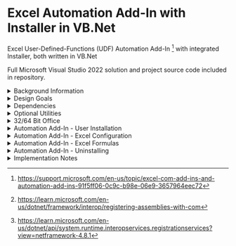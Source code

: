 # Excel Automation Add-In with Installer in VB.Net
Excel User-Defined-Functions (UDF) Automation Add-In [^2] with integrated Installer, both written in VB.Net

Full Microsoft Visual Studio 2022 solution and project source code included in repository.

<details><summary>Background Information</summary>
<p>
  
Excel User-Defined Functions (UDFs) as developed in VB.Net have been around for many years, early examples of which are published here - 

http://www.cpearson.com/Excel/CreatingNETFunctionLib.aspx

https://www.codeproject.com/Articles/7753/Create-an-Automation-Add-In-for-Excel-using-NET


Whilst these functions work well, the deployment of them can be more problematic, particularly where end users may not be familiar with, or are permitted to run command-line utilities such as RegAsm.exe to complete the installation. 

</p>
</details>  

<details><summary>Design Goals</summary>
<p>

The design goals for this project are therefore :-

1.  Working Excel Automation Add-In with sample functions provided
2.  Integrated 'Click-Through' Installer, more familiar to end-users
3.  All development in VB.Net, using Microsoft Visual Studio 2022
4.  No third-party libraries or utilities required
5.  Coding style to support infrequent developers
6.  Configurable for 32-Bit or 64-Bit Office - see later for details

</p>
</details> 

<details><summary>Dependencies</summary>
<p>

A Windows PC with the following software installed is required to build the solution 

1.  Microsoft Windows 10, 64-Bit with .Net
2.  Microsoft Office/Excel 32-Bit or 64-Bit
3.  Microsoft Visual Studio 2022 (any edition)

A 'fresh build' of all the above components is recommended, on a dedicated development PC if possible, and with all updates applied.

Visual Studio should have the following items installed

* [.Net Desktop Development workload](/SCREENSHOTS/VISUAL_STUDIO_WORKLOAD_DOTNET_DESKTOP.png)
* [Office/Sharepoint Development workload](/SCREENSHOTS/VISUAL_STUDIO_WORKLOAD_OFFICE_DEVELOPMENT.png)
* [Visual Studio Installer Projects 2022 Extension](/SCREENSHOTS/VISUAL_STUDIO_EXTENSIONS.png)


</p>
</details> 

<details><summary>Optional Utilities</summary>
<p>

The following utility is useful to inspect the Registration process, but is not mandatory.

1. https://www.nirsoft.net/utils/registered_dll_view.html

</p>
</details> 

<details><summary>32/64 Bit Office</summary>
  
<p>

The Automation AddIn needs to be registered during the installation process. 
  
Different values need to be written to the Registry for 32-Bit and 64-Bit version of Office.

The installer class provides these values, but needs to be [configured correctly](/SCREENSHOTS/CUSTOM_ACTIONS_RUN64BIT.png) for the version required.

Separate installers should be built for each version required. 

A Universal 32/64 installer is not supported at this time, but could be developed.

</p>
</details> 

<details><summary>Automation Add-In - User Installation</summary>
  
<p>

Visual Studio generates two output files, `setup.exe` and `AUTO_INSTALLER.msi`

Either of these files can be distributed to, and run by end users, to install and uninstall as required. 

</p>
</details> 

<details><summary>Automation Add-In - Excel Configuration</summary>

<p>

After running the [installer](/SCREENSHOTS/USER_INSTALL_01.jpg), users need to configure Excel to enable the Automation Add-In.

From Excel > File > Options > [Add-Ins](/SCREENSHOTS/EXCEL_ADDIN_01.png) > [Manage Excel Add-Ins](/SCREENSHOTS/EXCEL_ADDIN_02.png) 

Click on Automation, scroll down and select [AUTOMATION.Functions](/SCREENSHOTS/EXCEL_ADDIN_03.png)

Click [OK](/SCREENSHOTS/EXCEL_ADDIN_04.png) to confirm

</p>
</details> 


<details><summary>Automation Add-In - Excel Formulas</summary>
<p>
  
Two sample [Excel formulas](/SCREENSHOTS/EXCEL_FORMULAS_01.png) are supplied

`=IFX()` in a Worksheet cell returns the text string `AUTO FX OK`

`=TIMENOW()` in a Worksheet cell returns the current time with milliseconds e.g. `12:34:56.789`

This is a 'Volatile' function and will re-calculate when the F9 key is pressed or another cell changes. 

Functions offered by the Add-In can be listed by clicking on Formulas > Insert Function and selecting [AUTOMATION.Functions](/SCREENSHOTS/EXCEL_INSERT_FUNCTION.png)
as a category


</p>
</details> 

<details><summary>Automation Add-In - Uninstalling</summary>
<p>

Users can uninstall the addin by Right-Clicking the Windows Start button and selecting [Apps and Features](/SCREENSHOTS/APPS_AND_FEATURES.png)

Scroll down to *Automation FX* and select Uninstall

</p>
</details> 

<details><summary>Implementation Notes</summary>
<p>

<details><summary>Installer Class Module</summary>
<p>

#### Installer Class Module
Class module `Installer.vb` performs the Assembly Registration and Registry updates required when the developer or end-user runs the installer .exe or .msi program. 

Tag `<System.ComponentModel.RunInstaller(True)>` is provided automatically by vb.net in file `Installer.Designer.vb` when a new Installer class module is added to a project.

This tag is used by the installer program to call `Public Overrides Sub Install(stateSaver As IDictionary)` via [Custom Action Properties](/SCREENSHOTS/CUSTOM_ACTIONS_INSTALLERCLASS.png) in module AUTO_INSTALLER.

Sub `Install` then calls `RegisterAssembly` which is functionally equivalent [^1] to running `RegAsm.exe` manually. 

`RegAsm.exe` itself  _uses methods exposed by RegistrationServices_ [^3]

</p>
</details> 

<details><summary>COM Configuration Options</summary>
<p>

#### COM Configuration Options 
The following points should therefore be observed to avoid performing any conflicting Registry updates during development and testing.

In module AUTO_FUNCTIONS > Properties, the options below should **not** be selected at any time.
- [ ] `Register for COM Interop` in section Compile 
- [ ] `Make assembly COM-Visible` in section Application > Assembly Information



Tags `<ComRegisterFunction>` and  `<ComUnRegisterFunction>` should also **not** be used in any module.

</p>
</details> 

</p>
</details> 

  
[^1]:https://learn.microsoft.com/en-us/dotnet/framework/interop/registering-assemblies-with-com

[^2]:https://support.microsoft.com/en-us/topic/excel-com-add-ins-and-automation-add-ins-91f5ff06-0c9c-b98e-06e9-3657964eec72

[^3]:https://learn.microsoft.com/en-us/dotnet/api/system.runtime.interopservices.registrationservices?view=netframework-4.8.1
